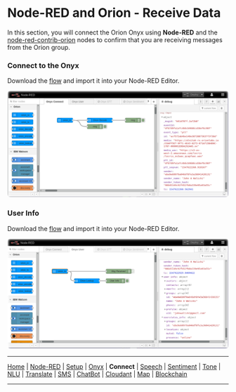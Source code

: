 # Node-RED and Orion - Receive Data

In this section, you will connect the Orion Onyx using **Node-RED** and the [node-red-contrib-orion](https://flows.nodered.org/node/node-red-contrib-orion) nodes to confirm that you are receiving messages from the Orion group.

### Connect to the Onyx

Download the [flow](flows/) and import it into your Node-RED Editor. 

![Node-RED Orion Connect screenshot](screenshots/NodeRED-Orion-Connect-flow.png)


### User Info

Download the [flow](flows/) and import it into your Node-RED Editor. 

![Node-RED Orion User Info screenshot](screenshots/NodeRED-Orion-UserInfo-flow.png)


---

[Home](/README.md) | [Node-RED](/PART1.md) | [Setup](/PART2.md) | [Onyx](/PART3.md) | **Connect** | [Speech](/PART5.md) | [Sentiment](/PART6.md) | [Tone](/PART7.md) | [NLU](/PART8.md) | [Translate](/PART9.md) | [SMS](/PART10.md) | [ChatBot](/PART11.md) | [Cloudant](/PART12.md) | [Map](/PART13.md) | [Blockchain](/PART14.md) 

---
